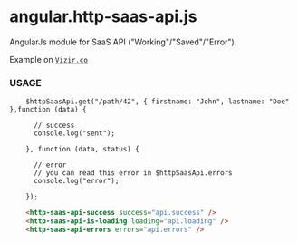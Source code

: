 angular.http-saas-api.js
========================

AngularJs module for SaaS API ("Working"/"Saved"/"Error").

Example on <code><a href="http://vizir.co">Vizir.co</a></code>

### USAGE

```javacript
    $httpSaasApi.get("/path/42", { firstname: "John", lastname: "Doe" },function (data) {
      
      // success
      console.log("sent");
      
    }, function (data, status) {
      
      // error
      // you can read this error in $httpSaasApi.errors
      console.log("error");
    
    }); 
```


```html
    <http-saas-api-success success="api.success" />
    <http-saas-api-is-loading loading="api.loading" />
    <http-saas-api-errors errors="api.errors" />
```
